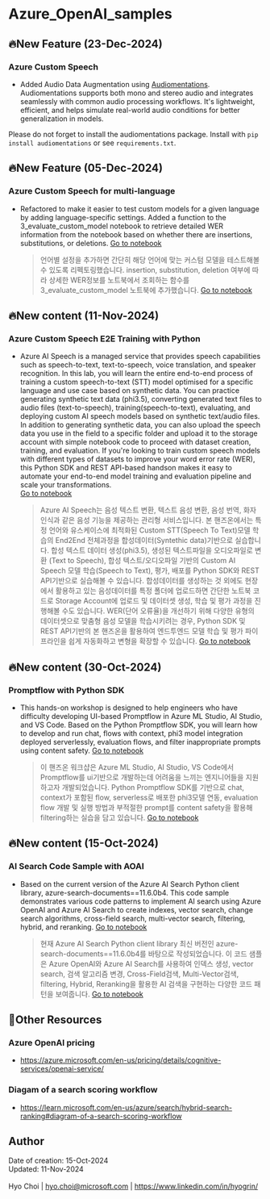 # Azure_OpenAI_samples

## 🔥New Feature (23-Dec-2024)
### Azure Custom Speech <br>
- Added Audio Data Augmentation using [Audiomentations](https://github.com/iver56/audiomentations). Audiomentations supports both mono and stereo audio and integrates seamlessly with common audio processing workflows. It's lightweight, efficient, and helps simulate real-world audio conditions for better generalization in models.

Please do not forget to install the audiomentations package. Install with `pip install audiomentations` or see `requirements.txt`.

## 🔥New Feature (05-Dec-2024)
### Azure Custom Speech for multi-language<br>
- Refactored to make it easier to test custom models for a given language by adding language-specific settings. Added a function to the 3_evaluate_custom_model notebook to retrieve detailed WER information from the notebook based on whether there are insertions, substitutions, or deletions.  <a href="https://github.com/hyogrin/Azure_OpenAI_samples/blob/main/Azure%20Custom%20Speech/3_evaluate_custom_model.ipynb">Go to notebook</a>
    > 언어별 설정을 추가하면 간단히 해당 언어에 맞는 커스텀 모델을 테스트해볼 수 있도록 리펙토링했습니다. insertion, substitution, deletion 여부에 따라 상세한 WER정보를 노트북에서 조회하는 함수를 3_evaluate_custom_model 노트북에 추가했습니다. <a href="https://github.com/hyogrin/Azure_OpenAI_samples/blob/main/Azure%20Custom%20Speech/3_evaluate_custom_model.ipynb">Go to notebook</a>

## 🔥New content (11-Nov-2024)
### Azure Custom Speech E2E Training with Python<br>
- Azure AI Speech is a managed service that provides speech capabilities such as speech-to-text, text-to-speech, voice translation, and speaker recognition. In this lab, you will learn the entire end-to-end process of training a custom speech-to-text (STT) model optimised for a specific language and use case based on synthetic data. You can practice generating synthetic text data (phi3.5), converting generated text files to audio files (text-to-speech), training(speech-to-text), evaluating, and deploying custom AI speech models based on synthetic text/audio files. In addition to generating synthetic data, you can also upload the speech data you use in the field to a specific folder and upload it to the storage account with simple notebook code to proceed with dataset creation, training, and evaluation.  If you're looking to train custom speech models with different types of datasets to improve your word error rate (WER), this Python SDK and REST API-based handson makes it easy to automate your end-to-end model training and evaluation pipeline and scale your transformations.  
<a href="https://github.com/hyogrin/Azure_OpenAI_samples/blob/main/Azure%20Custom%20Speech/0_text_data_generation.ipynb">Go to notebook</a>
    > Azure AI Speech는 음성 텍스트 변환, 텍스트 음성 변환, 음성 번역, 화자 인식과 같은 음성 기능을 제공하는 관리형 서비스입니다. 본 핸즈온에서는 특정 언어와 유스케이스에 최적화된 Custom STT(Speech To Text)모델 학습의 End2End 전체과정을 합성데이터(Syntethic data)기반으로 실습합니다. 합성 텍스트 데이터 생성(phi3.5), 생성된 텍스트파일을 오디오파일로 변환 (Text to Speech), 합성 텍스트/오디오파일 기반의 Custom AI Speech 모델 학습(Speech to Text), 평가, 배포를 Python SDK와 REST API기반으로 실습해볼 수 있습니다. 합성데이터를 생성하는 것 외에도 현장에서 활용하고 있는 음성데이터를 특정 폴더에 업로드하면 간단한 노트북 코드로 Storage Account에 업로드 및 데이터셋 생성, 학습 및 평가 과정을 진행해볼 수도 있습니다. WER(단어 오류율)을 개선하기 위해 다양한 유형의 데이터셋으로 맞춤형 음성 모델을 학습시키려는 경우, Python SDK 및 REST API기반의 본 핸즈온을 활용하여 엔드투엔드 모델 학습 및 평가 파이프라인을 쉽게 자동화하고 변형을 확장할 수 있습니다. 
 <a href="https://github.com/hyogrin/Azure_OpenAI_samples/blob/main/Azure%20Custom%20Speech/0_text_data_generation.ipynb">Go to notebook</a>

## 🔥New content (30-Oct-2024)
### Promptflow with Python SDK<br>
- This hands-on workshop is designed to help engineers who have difficulty developing UI-based Promptflow in Azure ML Studio, AI Studio, and VS Code. Based on the Python Promptflow SDK, you will learn how to develop and run chat, flows with context, phi3 model integration deployed serverlessly, evaluation flows, and filter inappropriate prompts using content safety. <a href="https://github.com/hyogrin/Azure_OpenAI_samples/blob/main/Promptflow%20with%20Python%20SDK/1_promptflow_with_code.ipynb">Go to notebook</a>
    > 이 핸즈온 워크샵은 Azure ML Studio, AI Studio, VS Code에서 Promptflow를 ui기반으로 개발하는데 어려움을 느끼는 엔지니어들을 지원하고자 개발되었습니다. Python Promptflow SDK를 기반으로 chat, context가 포함된 flow, serverless로 배포한 phi3모델 연동, evaluation flow 개발 및 실행 방법과 부적절한 prompt를 content safety을 활용해 filtering하는 실습을 담고 있습니다.  <a href="https://github.com/hyogrin/Azure_OpenAI_samples/blob/main/Promptflow%20with%20Python%20SDK/1_promptflow_with_code.ipynb">Go to notebook</a>

## 🔥New content (15-Oct-2024)
### AI Search Code Sample with AOAI<br>
- Based on the current version of the Azure AI Search Python client library, azure-search-documents==11.6.0b4. This code sample demonstrates various code patterns to implement AI search using Azure OpenAI and Azure AI Search to create indexes, vector search, change search algorithms, cross-field search, multi-vector search, filtering, hybrid, and reranking. <a href="https://github.com/hyogrin/Azure_OpenAI_samples/blob/main/AI%20Search%20Code%20Sample%20with%20AOAI/AI%20Search%20Query%20Patterns.ipynb">Go to notebook</a>
    > 현재 Azure AI Search Python client library 최신 버전인 azure-search-documents==11.6.0b4를 바탕으로 작성되었습니다. 이 코드 샘플은 Azure OpenAI와 Azure AI Search를 사용하여 인덱스 생성, vector search, 검색 알고리즘 변경, Cross-Field검색, Multi-Vector검색, filtering, Hybrid, Reranking을 활용한 AI 검색을 구현하는 다양한 코드 패턴을 보여줍니다. <a href="https://github.com/hyogrin/Azure_OpenAI_samples/blob/main/AI%20Search%20Code%20Sample%20with%20AOAI/AI%20Search%20Query%20Patterns.ipynb">Go to notebook</a>

## 🥇Other Resources

### Azure OpenAI pricing
- https://azure.microsoft.com/en-us/pricing/details/cognitive-services/openai-service/

### Diagam of a search scoring workflow
- https://learn.microsoft.com/en-us/azure/search/hybrid-search-ranking#diagram-of-a-search-scoring-workflow 



## Author
Date of creation: 15-Oct-2024<br>
Updated: 11-Nov-2024<br>
<br>
Hyo Choi | hyo.choi@microsoft.com | https://www.linkedin.com/in/hyogrin/ 